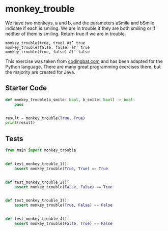 # monkey_trouble





We have two monkeys, a and b, and the parameters aSmile and bSmile indicate if each is smiling. We are in trouble if they are both smiling or if neither of them is smiling. Return true if we are in trouble.

```
monkey_trouble(true, true) â†’ true
monkey_trouble(false, false) â†’ true
monkey_trouble(true, false) â†’ false
```

This exercise was taken from [codingbat.com](https://codingbat.com/prob/p181646) and has been adapted for the Python language. There are many great programming exercises there, but the majority are created for Java.

## Starter Code
```python
def monkey_trouble(a_smile: bool, b_smile: bool) -> bool:
    pass


result = monkey_trouble(True, True)
print(result)
```

## Tests
```python
from main import monkey_trouble


def test_monkey_trouble_1():
    assert monkey_trouble(True, True) == True


def test_monkey_trouble_2():
    assert monkey_trouble(False, False) == True


def test_monkey_trouble_3():
    assert monkey_trouble(True, False) == False


def test_monkey_trouble_4():
    assert monkey_trouble(False, True) == False
```
